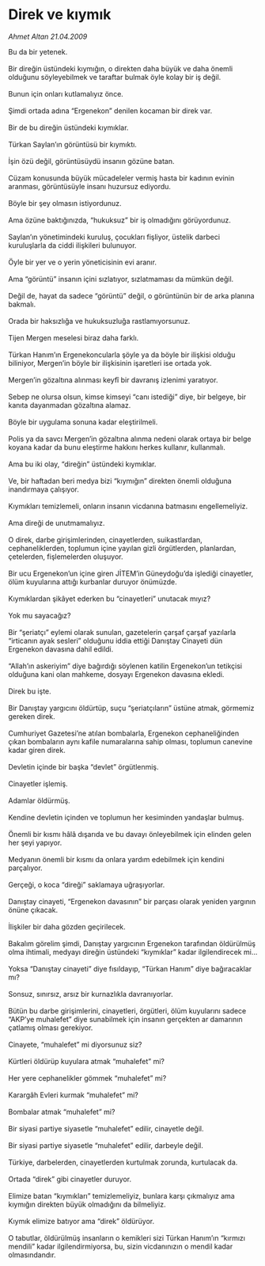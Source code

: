 # Direk ve kıymık

*Ahmet Altan 21.04.2009*

<div class="taraf_structure_2col_1zq">
<div class="margen_n">



 <p>Bu da bir yetenek. <br/><br/>Bir direğin üstündeki kıymığın, o direkten daha büyük ve daha önemli olduğunu söyleyebilmek ve taraftar bulmak öyle kolay bir iş değil. <br/><br/>Bunun için onları kutlamalıyız önce. <br/><br/>Şimdi ortada adına “Ergenekon” denilen kocaman bir direk var. <br/><br/>Bir de bu direğin üstündeki kıymıklar. <br/><br/>Türkan Saylan’ın görüntüsü bir kıymıktı. <br/><br/>İşin özü değil, görüntüsüydü insanın gözüne batan. <br/><br/>Cüzam konusunda büyük mücadeleler vermiş hasta bir kadının evinin aranması, görüntüsüyle insanı huzursuz ediyordu. <br/><br/>Böyle bir şey olmasın istiyordunuz. <br/><br/>Ama özüne baktığınızda, “hukuksuz” bir iş olmadığını görüyordunuz. <br/><br/>Saylan’ın yönetimindeki kuruluş, çocukları fişliyor, üstelik darbeci kuruluşlarla da ciddi ilişkileri bulunuyor. <br/><br/>Öyle bir yer ve o yerin yöneticisinin evi aranır. <br/><br/>Ama “görüntü” insanın içini sızlatıyor, sızlatmaması da mümkün değil. <br/><br/>Değil de, hayat da sadece “görüntü” değil, o görüntünün bir de arka planına bakmalı. <br/><br/>Orada bir haksızlığa ve hukuksuzluğa rastlamıyorsunuz. <br/><br/>Tijen Mergen meselesi biraz daha farklı. <br/><br/>Türkan Hanım’ın Ergenekoncularla şöyle ya da böyle bir ilişkisi olduğu biliniyor, Mergen’in böyle bir ilişkisinin işaretleri ise ortada yok. <br/><br/>Mergen’in gözaltına alınması keyfî bir davranış izlenimi yaratıyor. <br/><br/>Sebep ne olursa olsun, kimse kimseyi “canı istediği” diye, bir belgeye, bir kanıta dayanmadan gözaltına alamaz. <br/><br/>Böyle bir uygulama sonuna kadar eleştirilmeli. <br/><br/>Polis ya da savcı Mergen’in gözaltına alınma nedeni olarak ortaya bir belge koyana kadar da bunu eleştirme hakkını herkes kullanır, kullanmalı. <br/><br/>Ama bu iki olay, “direğin” üstündeki kıymıklar. <br/><br/>Ve, bir haftadan beri medya bizi “kıymığın” direkten önemli olduğuna inandırmaya çalışıyor. <br/><br/>Kıymıkları temizlemeli, onların insanın vicdanına batmasını engellemeliyiz. <br/><br/>Ama direği de unutmamalıyız. <br/><br/>O direk, darbe girişimlerinden, cinayetlerden, suikastlardan, cephaneliklerden, toplumun içine yayılan gizli örgütlerden, planlardan, çetelerden, fişlemelerden oluşuyor. <br/><br/>Bir ucu Ergenekon’un içine giren JİTEM’in Güneydoğu’da işlediği cinayetler, ölüm kuyularına attığı kurbanlar duruyor önümüzde. <br/><br/>Kıymıklardan şikâyet ederken bu “cinayetleri” unutacak mıyız? <br/><br/>Yok mu sayacağız? <br/><br/>Bir “şeriatçı” eylemi olarak sunulan, gazetelerin çarşaf çarşaf yazılarla “irticanın ayak sesleri” olduğunu iddia ettiği Danıştay Cinayeti dün Ergenekon davasına dahil edildi. <br/><br/>“Allah’ın askeriyim” diye bağırdığı söylenen katilin Ergenekon’un tetikçisi olduğuna kani olan mahkeme, dosyayı Ergenekon davasına ekledi. <br/><br/>Direk bu işte. <br/><br/>Bir Danıştay yargıcını öldürtüp, suçu “şeriatçıların” üstüne atmak, görmemiz gereken direk. <br/><br/>Cumhuriyet Gazetesi’ne atılan bombalarla, Ergenekon cephaneliğinden çıkan bombaların aynı kafile numaralarına sahip olması, toplumun canevine kadar giren direk. <br/><br/>Devletin içinde bir başka “devlet” örgütlenmiş. <br/><br/>Cinayetler işlemiş. <br/><br/>Adamlar öldürmüş. <br/><br/>Kendine devletin içinden ve toplumun her kesiminden yandaşlar bulmuş. <br/><br/>Önemli bir kısmı hâlâ dışarıda ve bu davayı önleyebilmek için elinden gelen her şeyi yapıyor. <br/><br/>Medyanın önemli bir kısmı da onlara yardım edebilmek için kendini parçalıyor. <br/><br/>Gerçeği, o koca “direği” saklamaya uğraşıyorlar. <br/><br/>Danıştay cinayeti, “Ergenekon davasının” bir parçası olarak yeniden yargının önüne çıkacak. <br/><br/>İlişkiler bir daha gözden geçirilecek. <br/><br/>Bakalım görelim şimdi, Danıştay yargıcının Ergenekon tarafından öldürülmüş olma ihtimali, medyayı direğin üstündeki “kıymıklar” kadar ilgilendirecek mi... <br/><br/>Yoksa “Danıştay cinayeti” diye fısıldayıp, “Türkan Hanım” diye bağıracaklar mı? <br/><br/>Sonsuz, sınırsız, arsız bir kurnazlıkla davranıyorlar. <br/><br/>Bütün bu darbe girişimlerini, cinayetleri, örgütleri, ölüm kuyularını sadece “AKP’ye muhalefet” diye sunabilmek için insanın gerçekten ar damarının çatlamış olması gerekiyor. <br/><br/>Cinayete, “muhalefet” mi diyorsunuz siz? <br/><br/>Kürtleri öldürüp kuyulara atmak “muhalefet” mi? <br/><br/>Her yere cephanelikler gömmek “muhalefet” mi? <br/><br/>Karargâh Evleri kurmak “muhalefet” mi? <br/><br/>Bombalar atmak “muhalefet” mi? <br/><br/>Bir siyasi partiye siyasetle “muhalefet” edilir, cinayetle değil. <br/><br/>Bir siyasi partiye siyasetle “muhalefet” edilir, darbeyle değil. <br/><br/>Türkiye, darbelerden, cinayetlerden kurtulmak zorunda, kurtulacak da. <br/><br/>Ortada “direk” gibi cinayetler duruyor. <br/><br/>Elimize batan “kıymıkları” temizlemeliyiz, bunlara karşı çıkmalıyız ama kıymığın direkten büyük olmadığını da bilmeliyiz. <br/><br/>Kıymık elimize batıyor ama “direk” öldürüyor. <br/><br/>O tabutlar, öldürülmüş insanların o kemikleri sizi Türkan Hanım’ın “kırmızı mendili” kadar ilgilendirmiyorsa, bu, sizin vicdanınızın o mendil kadar olmasındandır.</p>

<br/>


<div id="taraf_not">
</div>

</div>


</div>
